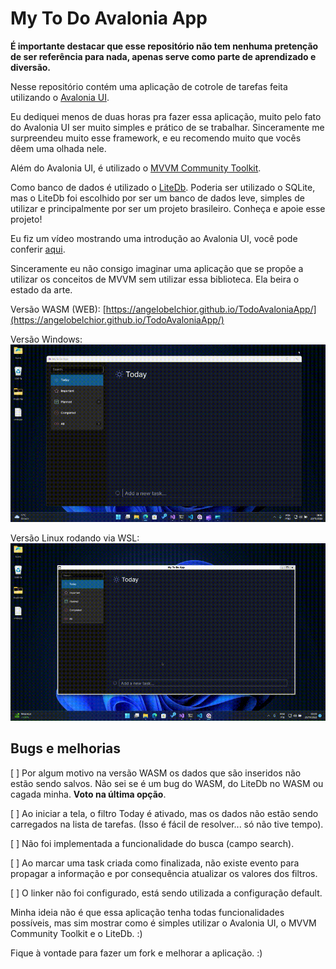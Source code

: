 # My To Do Avalonia App

**É importante destacar que esse repositório não tem nenhuma pretenção de ser referência para nada, apenas serve como parte de aprendizado e diversão.**

Nesse repositório contém uma aplicação de cotrole de tarefas feita utilizando o [Avalonia UI](https://avaloniaui.net/).

Eu dediquei menos de duas horas pra fazer essa aplicação, muito pelo fato do Avalonia UI ser muito simples e prático de se trabalhar. Sinceramente me surpreendeu muito esse framework, e eu recomendo muito que vocês dêem uma olhada nele.

Além do Avalonia UI, é utilizado o [MVVM Community Toolkit](https://learn.microsoft.com/en-us/windows/communitytoolkit/mvvm/introduction).

Como banco de dados é utilizado o [LiteDb](https://www.litedb.org/). Poderia ser utilizado o SQLite, mas o LiteDb foi escolhido por ser um banco de dados leve, simples de utilizar e principalmente por ser um projeto brasileiro. Conheça e apoie esse projeto!

Eu fiz um vídeo mostrando uma introdução ao Avalonia UI, você pode conferir [aqui](https://www.youtube.com/watch?v=s4yvwXqaSww&ab_channel=AngeloBelchior).

Sinceramente eu não consigo imaginar uma aplicação que se propõe a utilizar os conceitos de MVVM sem utilizar essa biblioteca. Ela beira o estado da arte.

Versão WASM (WEB): [https://angelobelchior.github.io/TodoAvaloniaApp/](https://angelobelchior.github.io/TodoAvaloniaApp/)

Versão Windows:
![Versão Windows](midia/TodoAvaloniaApp_win.gif)

Versão Linux rodando via WSL:
![Versão Linux rodando via WSL](midia/TodoAvaloniaApp_linux.gif)

## Bugs e melhorias

[ ] Por algum motivo na versão WASM os dados que são inseridos não estão sendo salvos. Não sei se é um bug do WASM, do LiteDb no WASM ou cagada minha. **Voto na última opção**.

[ ] Ao iniciar a tela, o filtro Today é ativado, mas os dados não estão sendo carregados na lista de tarefas. (Isso é fácil de resolver... só não tive tempo).

[ ] Não foi implementada a funcionalidade do busca (campo search).

[ ] Ao marcar uma task criada como finalizada, não existe evento para propagar a informação e por consequência atualizar os valores dos filtros.

[ ] O linker não foi configurado, está sendo utilizada a configuração default.

Minha ideia não é que essa aplicação tenha todas funcionalidades possíveis, mas sim mostrar como é simples utilizar o Avalonia UI, o MVVM Community Toolkit e o LiteDb. :)

Fique à vontade para fazer um fork e melhorar a aplicação. :)